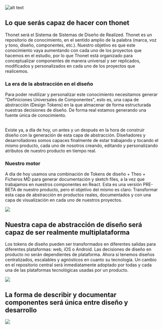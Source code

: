 
![alt text](http://thonet.realized.es/doc/img/brand/thonet-cover.png "Thonet")


<div class="margin-bottom-small">
  <h2>Lo que serás capaz de hacer con thonet</h2>
  <p>Thonet será el Sistema de Sistemas de Diseño de Realized. Thonet es un repositorio de conocimiento, en el sentido amplio de la palabra (marca, voz y tono, diseño, componentes, etc.). Nuestro objetivo es que este conocimiento vaya aumentando con cada uno de los proyectos que hacemos en el estudio, por lo que Thonet está organizado para conceptualizar componentes de manera universal y ser replicados, modificados y personalizados en cada uno de los proyectos que realicemos.</p>

  <h3>La era de la abstracción en el diseño</h3>

  <p>Para poder reutilizar y personalizar este conocimiento necesitamos generar "Definiciones Universales de Componentes", esto es, una capa de abstracción (Design Tokens) en la que almacenar de forma estructurada nuestras decisiones de diseño. De forma real estamos generando una fuente única de conocimiento.

  <br>Existe ya, a día de hoy, un antes y un después en la hora de construir diseño con la generación de esta capa de abstracción. Diseñadores y desarrolladores somos capaces finalmente de estar trabajando y tocando el mismo producto, cada uno de nosotros creando, editando y personalizando atributos de nuestro producto en tiempo real.</p>

  <h3>Nuestro motor</h3>

  <p>A día de hoy usamos una combinación de Tokens de diseño + Theo + Ficheros MD para generar documentación y sketch files, a la vez que trabajamos en nuestros componentes en React. Esta es una versión PRE-BETA de nuestro producto, pero el objetivo del mismo es claro: Transformar esta capa de abstracción en productos reales, documentados y con una capa de visualización en cada uno de nuestros proyectos.</p>

  <img src="http://thonet.realized.es/doc/img/home/home-plan.png"/>
</div>

<div class="margin-bottom-small">
  <h2>Nuestra capa de abstracción de diseño será capaz de ser realmente multiplataforma</h2>

  <p>Los tokens de diseño pueden ser transformados en diferentes salidas para diferentes plataformas: web, iOS o Android. Las decisiones de diseño en producto no serán dependientes de plataforma. Ahora sí tenemos diseños centralizados, escalables y agnósticos en cuanto su tecnología. Un cambio en el repositorio central será inmediatamente adoptado por todas y cada una de las plataformas tecnológicas usadas por un producto.</p>
  <img src="http://thonet.realized.es/doc/img/home/flujo.png"/>  
</div>

<div class="margin-bottom-small">
  <h2>La forma de describir y documentar componentes será única entre diseño y desarrollo</h2>
  <img src="http://thonet.realized.es/doc/img/home/btn-tokens-example.png"/>
</div>
